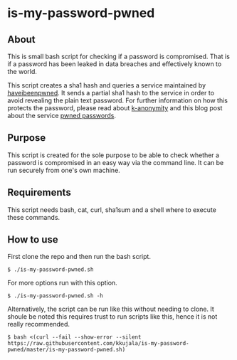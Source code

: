 # is-my-password-pwned

## About

This is small bash script for checking if a password is compromised. That is
if a password has been leaked in data breaches and effectively known to the
world.

This script creates a sha1 hash and queries a service maintained by
[haveibeenpwned](https://haveibeenpwned.com/). It sends a partial sha1 hash to
the service in order to avoid revealing the plain text password. For further
information on how this protects the password, please read about
[k-anonymity](https://en.wikipedia.org/wiki/K-anonymity) and this blog post
about the service
[pwned passwords](https://www.troyhunt.com/ive-just-launched-pwned-passwords-version-2/).

## Purpose

This script is created for the sole purpose to be able to check whether a
password is compromised in an easy way via the command line. It can be run
securely from one's own machine.

## Requirements

This script needs bash, cat, curl, sha1sum and a shell where to execute these
commands.

## How to use

First clone the repo and then run the bash script.

    $ ./is-my-password-pwned.sh

For more options run with this option.

    $ ./is-my-password-pwned.sh -h

Alternatively, the script can be run like this without needing to clone. It
shoule be noted this requires trust to run scripts like this, hence it is not
really recommended.

    $ bash <(curl --fail --show-error --silent https://raw.githubusercontent.com/kkujala/is-my-password-pwned/master/is-my-password-pwned.sh)

